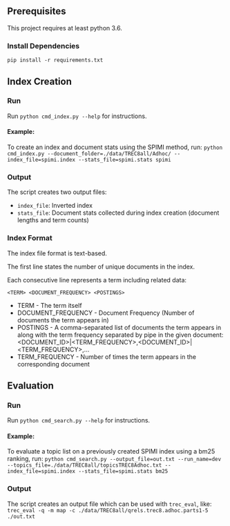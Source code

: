 ## Prerequisites

This project requires at least python 3.6.

### Install Dependencies

`pip install -r requirements.txt`


## Index Creation

### Run

Run `python cmd_index.py --help` for instructions.

#### Example:

To create an index and document stats using the SPIMI method, run:
`python cmd_index.py --document_folder=./data/TREC8all/Adhoc/ --index_file=spimi.index --stats_file=spimi.stats spimi`

### Output

The script creates two output files:

* `index_file`: Inverted index
* `stats_file`: Document stats collected during index creation (document lengths and term counts)

### Index Format

The index file format is text-based.

The first line states the number of unique documents in the index.

Each consecutive line represents a term including related data:

`<TERM> <DOCUMENT_FREQUENCY> <POSTINGS>`

* TERM - The term itself
* DOCUMENT_FREQUENCY - Document Frequency (Number of documents the term appears in)
* POSTINGS - A comma-separated list of documents the term appears in
  along with the term frequency separated by pipe in the given document:
  <DOCUMENT_ID>|<TERM_FREQUENCY>,<DOCUMENT_ID>|<TERM_FREQUENCY>,...
* TERM_FREQUENCY - Number of times the term appears in the corresponding document 

## Evaluation

### Run

Run `python cmd_search.py --help` for instructions.

#### Example:

To evaluate a topic list on a previously created SPIMI index using a bm25 ranking, run: `python cmd_search.py --output_file=out.txt --run_name=dev --topics_file=./data/TREC8all/topicsTREC8Adhoc.txt --index_file=spimi.index --stats_file=spimi.stats bm25`

### Output

The script creates an output file which can be used with `trec_eval`, like: `trec_eval -q -m map -c ./data/TREC8all/qrels.trec8.adhoc.parts1-5 ./out.txt`
